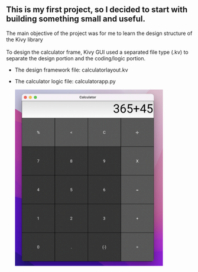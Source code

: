 ## This is my first project, so I decided to start with building something small and useful.

The main objective of the project was for me to learn the design structure of the Kivy library
<br />
<br />
To design the calculator frame, Kivy GUI used a separated file type (.kv) to separate the design portion and the coding/logic portion. 

* The design framework file: calculatorlayout.kv
* The calculator logic file: calculatorapp.py

   <img src="screen_shots/cal_1.png" width="400">
